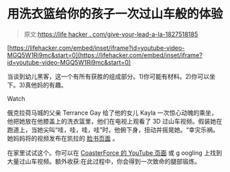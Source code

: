 # 用洗衣篮给你的孩子一次过山车般的体验

> 原文:[https://life hacker . com/give-your-lead-a-la-1827518185](https://lifehacker.com/give-your-toddler-a-roller-coaster-experience-with-a-la-1827518185)

 [https://lifehacker.com/embed/inset/iframe?id=youtube-video-MGQ5W1Ri9mc&start=0](https://lifehacker.com/embed/inset/iframe?id=youtube-video-MGQ5W1Ri9mc&start=0) 

当谈到幼儿黑客，这一个有所有获胜的组成部分。1)你可能有材料。2)你可以坐下。3)真他妈的有趣。

Watch

俄克拉荷马城的父亲 Terrance Gay 给了他的女儿 Kayla 一次惊心动魄的乘坐，他把她放在他膝盖上的洗衣篮里，他们在电视上观看了 3D 过山车视频。假装她在跑道上，当她尖叫“哇，哇，哇，哇”时，他俯下身，扭动并摇晃她。“幸灾乐祸。她妈妈将的视频发布在凯拉的 [脸书页面](https://www.facebook.com/zena.levine/posts/1978380528852759) 。

在家里试试这个。你可以在 [CoasterForce 的 YouTube 页面](https://www.youtube.com/user/wwwCOASTERFORCEcom) 或 g oogling 上找到大量过山车视频。额外收获:在此过程中，你会得到一次致命的腿部锻炼。